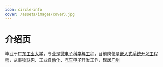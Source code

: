 ```yaml
---
icon: circle-info
cover: /assets/images/cover3.jpg
---
```


# 介绍页

毕业于[广东工业大学](https://www.gdut.edu.cn/)，专业是[微电子科学与工程](https://baike.baidu.com/item/微电子科学与工程/12623299)，目前岗位是[嵌入式系统开发工程师](https://baike.baidu.com/item/嵌入式系统开发工程师/6376011)，从事[物联网](https://baike.baidu.com/item/%E7%89%A9%E8%81%94%E7%BD%91/7306589)、[工业自动化](https://baike.baidu.com/item/%E5%B7%A5%E4%B8%9A%E8%87%AA%E5%8A%A8%E5%8C%96/259347)、[汽车电子](https://baike.baidu.com/item/%E6%B1%BD%E8%BD%A6%E7%94%B5%E5%AD%90/10692413)开发工作，现居[广州](https://baike.baidu.com/item/%E5%B9%BF%E5%B7%9E%E5%B8%82/21808) 
